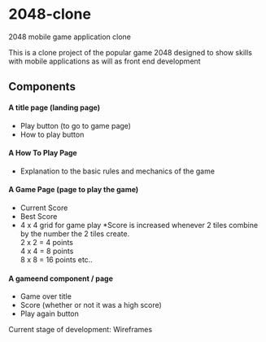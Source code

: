 # 2048-clone
2048 mobile game application clone

This is a clone project of the popular game 2048 designed to show skills with mobile applications as will as front end development

## Components
#### A title page (landing page)
  - Play button (to go to game page)
  - How to play button

#### A How To Play Page
  - Explanation to the basic rules and mechanics of the game

#### A Game Page (page to play the game)
  - Current Score
  - Best Score
  - 4 x 4 grid for game play
*Score is increased whenever 2 tiles combine by the number the 2 tiles create.<br>
2 x 2 = 4 points <br>
4 x 4 = 8 points <br>
8 x 8 = 16 points
etc..

#### A gameend component / page
  - Game over title
  - Score (whether or not it was a high score)
  - Play again button

 Current stage of development: Wireframes
